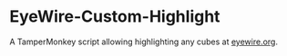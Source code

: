 # EyeWire-Custom-Highlight
A TamperMonkey script allowing highlighting any cubes at [eyewire.org](https://eyewire.org).